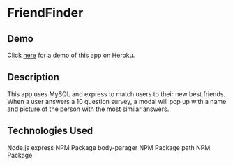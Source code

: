 # FriendFinder

## Demo
Click [here](https://hidden-sands-54999.herokuapp.com/) for a demo of this app on Heroku. 

## Description
This app uses MySQL and express to match users to their new best friends. When a user answers a 10 question survey, a modal will pop up with a name and picture of the person with the most similar answers. 

## Technologies Used
Node.js
express NPM Package 
body-parager NPM Package
path NPM Package

